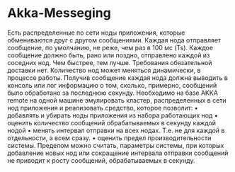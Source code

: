 # Akka-Messeging

Есть распределенные по сети ноды приложения, которые обмениваются друг с другом сообщениями.  Каждая нода отправляет сообщение, по умолчанию, не реже, чем раз в 100 мс (Ts). Каждое сообщение должно быть, рано или поздно, отправлено каждой из соседних нод. Чем быстрее, тем лучше. Требования обязательной доставки нет. Количество нод может меняться динамически, в процессе работы.  Получив сообщение каждая нода должна выводить в консоль или лог информацию о том, сколько, примерно, сообщений было обработано за последнюю секунду. 
Необходимо на базе AKKA remote на одной машине эмулировать кластер, распределенных в сети нод приложения и реализовать средство, которое позволит:
• добавлять и убирать ноды приложения из набора работающих  нод
• оценить количество сообщений обрабатываемых в секунду каждой нодой
• менять интервал отправки на всех нодах. Т.е. не для каждой в отдельности, а всем сразу.
• оценить предел производительности системы. Пределом можно считать, параметры системы, при которых добавление новых нод или сокращение интервала отправки сообщений не приводит к росту сообщений, обрабатываемых  в секунду.
